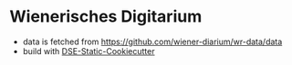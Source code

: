 # Wienerisches Digitarium



* data is fetched from https://github.com/wiener-diarium/wr-data/data
* build with [DSE-Static-Cookiecutter](https://github.com/acdh-oeaw/dse-static-cookiecutter)
